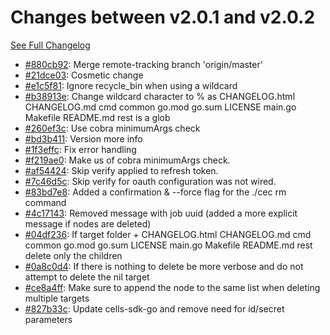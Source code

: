 # Changes between v2.0.1 and v2.0.2

[See Full Changelog](https://github.com/pydio/cells-client/compare/v2.0.1...v2.0.2)

- [#880cb92](https://github.com/pydio/cells-client/commit/880cb929e80d721884bfba53ff8a9c65dcad0083): Merge remote-tracking branch 'origin/master'
- [#21dce03](https://github.com/pydio/cells-client/commit/21dce03f72cb43f11f4a044f6570231b1b14f8a9): Cosmetic change
- [#e1c5f81](https://github.com/pydio/cells-client/commit/e1c5f81efadbefb0729d0893608a60d6de9f6465): Ignore recycle_bin when using a wildcard
- [#b38913e](https://github.com/pydio/cells-client/commit/b38913e36d9bb14bc9f6dbafac73720c2a7be7b3): Change wildcard character to % as CHANGELOG.html CHANGELOG.md cmd common go.mod go.sum LICENSE main.go Makefile README.md rest is a glob
- [#260ef3c](https://github.com/pydio/cells-client/commit/260ef3c4a9e4607ff9259c4cd66121b8d5f9866f): Use cobra minimumArgs check
- [#bd3b411](https://github.com/pydio/cells-client/commit/bd3b411b13140812d6bd8f78515bc1d0477ded26): Version more info
- [#1f3effc](https://github.com/pydio/cells-client/commit/1f3effc88fb5ea3456163a5276246421cea6b9d1): Fix error handling
- [#f219ae0](https://github.com/pydio/cells-client/commit/f219ae07f0a2922de639e81d2ec3d750caaf16bf): Make us of cobra minimumArgs check.
- [#af54424](https://github.com/pydio/cells-client/commit/af54424f85cd1ea950d147240677e005ae73ca3f): Skip verify applied to refresh token.
- [#7c46d5c](https://github.com/pydio/cells-client/commit/7c46d5ca9807ec53aca6a67f9282349475dfdd3b): Skip verify for oauth configuration was not wired.
- [#83bd7e8](https://github.com/pydio/cells-client/commit/83bd7e889951710f058c8bcdbf4b91061b545fc7): Added a confirmation & --force flag for the ./cec rm command
- [#4c17143](https://github.com/pydio/cells-client/commit/4c17143965de9c64a50cce7a94f20bc9c4636869): Removed message with job uuid (added a more explicit message if nodes are deleted)
- [#04df236](https://github.com/pydio/cells-client/commit/04df236b2325419271aae4faa4c509243471c2a8): If target folder + CHANGELOG.html CHANGELOG.md cmd common go.mod go.sum LICENSE main.go Makefile README.md rest delete only the children
- [#0a8c0d4](https://github.com/pydio/cells-client/commit/0a8c0d4398f7b5f5002b96b13b1721dffe0f2871): If there is nothing to delete be more verbose and do not attempt to delete the nil target
- [#ce8a4ff](https://github.com/pydio/cells-client/commit/ce8a4ff323cd3f9dc25e3ec93975ffa18594d53f): Make sure to append the node to the same list when deleting multiple targets
- [#827b33c](https://github.com/pydio/cells-client/commit/827b33c4c66ca31e31938a1a026460e03813768a): Update cells-sdk-go and remove need for id/secret parameters
